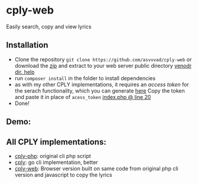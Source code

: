 # cply-web
Easily search, copy and view lyrics

## Installation

* Clone the repository `git clone https://github.com/asvvvad/cply-web` or download the [zip](https://github.com/asvvvad/cply-web/zipball/master/) and extract to your web server public directory [venodr dir. help](http://stackoverflow.com/questions/25192681/ddg#25193426)
* run `composer install` in the folder to install dependencies
* as with my other CPLY implementations, it requires an _access token_ for the serach functionality, which you can generate [here](https://genius.com/api-clients)
Copy the token and paste it in place of `acess_token` [index.php @ line 20](index.php#L20)
* Done!

## Demo: 

## All CPLY implementations: 
* [cply-php](https://github.com/asvvvad/cply-php): original cli php script
* [cply](https://github.com/asvvvad/cply): go cli implementation, better
* [cply-web](https://github.com/asvvvad/cply-web): Browser version built on same code from original php cli version and javascript to copy the lyrics
